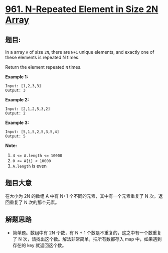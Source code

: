# [961. N-Repeated Element in Size 2N Array](https://leetcode.com/problems/n-repeated-element-in-size-2n-array/)


## 题目:

In a array `A` of size `2N`, there are `N+1` unique elements, and exactly one of these elements is repeated N times.

Return the element repeated `N` times.

**Example 1:**

    Input: [1,2,3,3]
    Output: 3

**Example 2:**

    Input: [2,1,2,5,3,2]
    Output: 2

**Example 3:**

    Input: [5,1,5,2,5,3,5,4]
    Output: 5

**Note:**

1. `4 <= A.length <= 10000`
2. `0 <= A[i] < 10000`
3. `A.length` is even


## 题目大意

在大小为 2N 的数组 A 中有 N+1 个不同的元素，其中有一个元素重复了 N 次。返回重复了 N 次的那个元素。


## 解题思路


- 简单题。数组中有 2N 个数，有 N + 1 个数是不重复的，这之中有一个数重复了 N 次，请找出这个数。解法非常简单，把所有数都存入 map 中，如果遇到存在的 key 就返回这个数。

